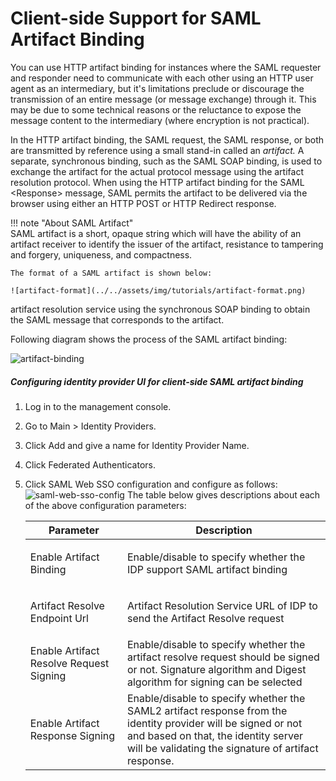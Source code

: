 # Client-side Support for SAML Artifact Binding

You can use HTTP artifact binding for instances where the SAML requester
and responder need to communicate with each other using an HTTP user
agent as an intermediary, but it's limitations preclude or discourage
the transmission of an entire message (or message exchange) through it.
This may be due to some technical reasons or the reluctance to expose
the message content to the intermediary (where encryption is not
practical).

In the HTTP artifact binding, the SAML request, the SAML response, or
both are transmitted by reference using a small stand-in called an
*artifact.* A separate, synchronous binding, such as the SAML SOAP
binding, is used to exchange the artifact for the actual protocol
message using the artifact resolution protocol. When using the HTTP
artifact binding for the SAML \<Response\> message, SAML permits the
artifact to be delivered via the browser using either an HTTP POST or
HTTP Redirect response.

!!! note "About SAML Artifact"    
    SAML artifact is a short, opaque string which will have the ability of
    an artifact receiver to identify the issuer of the artifact, resistance
    to tampering and forgery, uniqueness, and compactness.
    
    The format of a SAML artifact is shown below:
    
    ![artifact-format](../../assets/img/tutorials/artifact-format.png)
    
artifact resolution service using the synchronous SOAP binding to obtain
the SAML message that corresponds to the artifact.

Following diagram shows the process of the SAML artifact binding:

![artifact-binding](../../assets/img/tutorials/artifact-binding.png)

##### Configuring identity provider UI for client-side SAML artifact binding

1.  Log in to the management console.
2.  Go to Main \> Identity Providers.
3.  Click Add and give a name for Identity Provider Name.
4.  Click Federated Authenticators.
5.  Click SAML Web SSO configuration and configure as follows:  
    ![saml-web-sso-config](../../assets/img/tutorials/saml-web-sso-config.png)
    The table below gives descriptions about each of the above
    configuration parameters:

    <table style="width:100%;">
    <colgroup>
    <col style="width: 32%" />
    <col style="width: 67%" />
    </colgroup>
    <thead>
    <tr class="header">
    <th>Parameter</th>
    <th>Description</th>
    </tr>
    </thead>
    <tbody>
    <tr class="odd">
    <td>Enable Artifact Binding</td>
    <td><p>Enable/disable to specify whether the IDP support SAML artifact binding</p></td>
    </tr>
    <tr class="even">
    <td>Artifact Resolve Endpoint Url</td>
    <td><p>Artifact Resolution Service URL of IDP to send the Artifact Resolve request</p></td>
    </tr>
    <tr class="odd">
    <td>Enable Artifact Resolve Request Signing</td>
    <td>Enable/disable to specify whether the artifact resolve request should be signed or not. Signature algorithm and Digest algorithm for signing can be selected</td>
    </tr>
    <tr class="even">
    <td>Enable Artifact Response Signing</td>
    <td>Enable/disable to specify whether the SAML2 artifact response from the identity provider will be signed or not and based on that, the identity server will be validating the signature of artifact response.</td>
    </tr>
    </tbody>
    </table>
